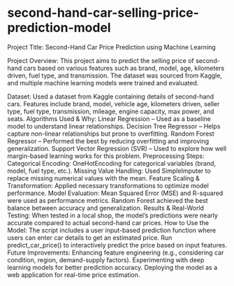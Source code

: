 # second-hand-car-selling-price-prediction-model
Project Title:
Second-Hand Car Price Prediction using Machine Learning

Project Overview:
This project aims to predict the selling price of second-hand cars based on various features such as brand, model, age, kilometers driven, fuel type, and transmission. The dataset was sourced from Kaggle, and multiple machine learning models were trained and evaluated.

Dataset:
Used a dataset from Kaggle containing details of second-hand cars.
Features include brand, model, vehicle age, kilometers driven, seller type, fuel type, transmission, mileage, engine capacity, max power, and seats.
Algorithms Used & Why:
Linear Regression – Used as a baseline model to understand linear relationships.
Decision Tree Regressor – Helps capture non-linear relationships but prone to overfitting.
Random Forest Regressor – Performed the best by reducing overfitting and improving generalization.
Support Vector Regression (SVR) – Used to explore how well margin-based learning works for this problem.
Preprocessing Steps:
Categorical Encoding: OneHotEncoding for categorical variables (brand, model, fuel type, etc.).
Missing Value Handling: Used SimpleImputer to replace missing numerical values with the mean.
Feature Scaling & Transformation: Applied necessary transformations to optimize model performance.
Model Evaluation:
Mean Squared Error (MSE) and R-squared were used as performance metrics.
Random Forest achieved the best balance between accuracy and generalization.
Results & Real-World Testing:
When tested in a local shop, the model’s predictions were nearly accurate compared to actual second-hand car prices.
How to Use the Model:
The script includes a user input-based prediction function where users can enter car details to get an estimated price.
Run predict_car_price() to interactively predict the price based on input features.
Future Improvements:
Enhancing feature engineering (e.g., considering car condition, region, demand-supply factors).
Experimenting with deep learning models for better prediction accuracy.
Deploying the model as a web application for real-time price estimation.
